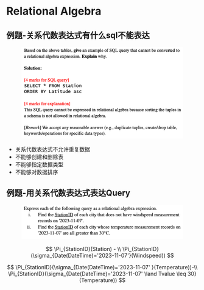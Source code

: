 # Relational Algebra

## 例题-关系代数表达式有什么sql不能表达

<figure><img src="../../../.gitbook/assets/image (212).png" alt=""><figcaption></figcaption></figure>

* 关系代数表达式不允许重复数据
* 不能够创建和删除表
* 不能够指定数据类型
* 不能够对数据排序

## 例题-用关系代数表达式表达Query

<figure><img src="../../../.gitbook/assets/image (213).png" alt=""><figcaption></figcaption></figure>

$$
\Pi_{StationID}(Station) - \\ \Pi_{StationID}(\sigma_{Date(DateTime)='2023-11-07'}(Windspeed))
$$

$$
\Pi_{StationID}(\sigma_{Date(DateTime)='2023-11-07' }(Temperature))-\\ \Pi_{StationID}(\sigma_{Date(DateTime)='2023-11-07' \land Tvalue \leq 30}(Temperature))
$$
